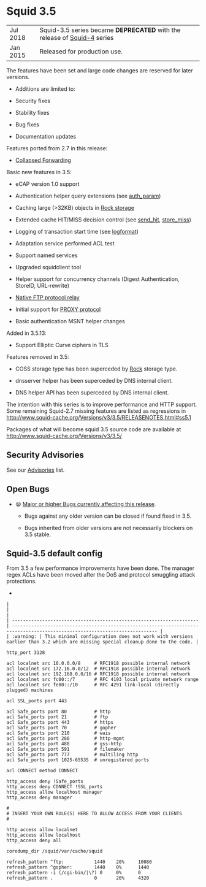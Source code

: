 # Squid 3.5

|          |                                                                                                                                          |
| -------- | ---------------------------------------------------------------------------------------------------------------------------------------- |
| Jul 2018 | Squid-3.5 series became **DEPRECATED** with the release of [Squid-4](/Releases/Squid-4) series |
| Jan 2015 | Released for production use.                                                                                                             |

The features have been set and large code changes are reserved for later
versions.

  - Additions are limited to:

  - Security fixes

  - Stability fixes

  - Bug fixes

  - Documentation updates

Features ported from 2.7 in this release:

  - [Collapsed
    Forwarding](http://www.squid-cache.org/Doc/config/collapsed_forwarding/)

Basic new features in 3.5:

  - eCAP version 1.0 support

  - Authentication helper query extensions (see
    [auth_param](http://www.squid-cache.org/Doc/config/auth_param))

  - Caching large (\>32KB) objects in [Rock
    storage](/Features/LargeRockStore)

  - Extended cache HIT/MISS decision control (see
    [send_hit](http://www.squid-cache.org/Doc/config/send_hit),
    [store_miss](http://www.squid-cache.org/Doc/config/store_miss))

  - Logging of transaction start time (see
    [logformat](http://www.squid-cache.org/Doc/config/logformat))

  - Adaptation service performed ACL test

  - Support named services

  - Upgraded squidclient tool

  - Helper support for concurrency channels (Digest Authentication,
    StoreID, URL-rewrite)

  - [Native FTP protocol
    relay](/Features/FtpRelay)

  - Initial support for [PROXY
    protocol](http://www.haproxy.org/download/1.5/doc/proxy-protocol.txt)

  - Basic authentication MSNT helper changes

Added in 3.5.13:

  - Support Elliptic Curve ciphers in TLS

Features removed in 3.5:

  - COSS storage type has been superceded by
    [Rock](/Features/LargeRockStore)
    storage type.

  - dnsserver helper has been superceded by DNS internal client.

  - DNS helper API has been superceded by DNS internal client.

The intention with this series is to improve performance and HTTP
support. Some remaining Squid-2.7 missing features are listed as
regressions in
<http://www.squid-cache.org/Versions/v3/3.5/RELEASENOTES.html#ss5.1>

Packages of what will become squid 3.5 source code are available at
<http://www.squid-cache.org/Versions/v3/3.5/>

## Security Advisories

See our [Advisories](http://www.squid-cache.org/Advisories/) list.

## Open Bugs

  - :frowning:
    [Major or higher Bugs currently affecting this
    release](http://bugs.squid-cache.org/buglist.cgi?bug_id_type=anyexact&bug_severity=blocker&bug_severity=critical&bug_severity=major&bug_status=UNCONFIRMED&bug_status=NEW&bug_status=ASSIGNED&bug_status=REOPENED&chfieldto=Now&product=Squid&query_format=advanced&columnlist=bug_severity%2Cversion%2Cop_sys%2Cshort_desc&order=version%20DESC%2Cbug_severity%2Cbug_id&o2=equals&v2=unspecified&f1=version&o1=lessthaneq&v1=3.5).
    
      - Bugs against any older version can be closed if found fixed in
        3.5.
    
      - Bugs inherited from older versions are not necessarily blockers
        on 3.5 stable.

## Squid-3.5 default config

From 3.5 a few performance improvements have been done. The manager
regex ACLs have been moved after the DoS and protocol smuggling attack
protections.

  - 
    
    |                                                                      |                                                                                                                             |
    | -------------------------------------------------------------------- | --------------------------------------------------------------------------------------------------------------------------- |
    | :warning: | This minimal configuration does not work with versions earlier than 3.2 which are missing special cleanup done to the code. |
    

<!-- end list -->

    http_port 3128
    
    acl localnet src 10.0.0.0/8     # RFC1918 possible internal network
    acl localnet src 172.16.0.0/12  # RFC1918 possible internal network
    acl localnet src 192.168.0.0/16 # RFC1918 possible internal network
    acl localnet src fc00::/7       # RFC 4193 local private network range
    acl localnet src fe80::/10      # RFC 4291 link-local (directly plugged) machines
    
    acl SSL_ports port 443
    
    acl Safe_ports port 80          # http
    acl Safe_ports port 21          # ftp
    acl Safe_ports port 443         # https
    acl Safe_ports port 70          # gopher
    acl Safe_ports port 210         # wais
    acl Safe_ports port 280         # http-mgmt
    acl Safe_ports port 488         # gss-http
    acl Safe_ports port 591         # filemaker
    acl Safe_ports port 777         # multiling http
    acl Safe_ports port 1025-65535  # unregistered ports
    
    acl CONNECT method CONNECT
    
    http_access deny !Safe_ports
    http_access deny CONNECT !SSL_ports
    http_access allow localhost manager
    http_access deny manager
    
    #
    # INSERT YOUR OWN RULE(S) HERE TO ALLOW ACCESS FROM YOUR CLIENTS
    #
    
    http_access allow localnet
    http_access allow localhost
    http_access deny all
    
    coredump_dir /squid/var/cache/squid
    
    refresh_pattern ^ftp:           1440    20%     10080
    refresh_pattern ^gopher:        1440    0%      1440
    refresh_pattern -i (/cgi-bin/|\?) 0     0%      0
    refresh_pattern .               0       20%     4320
